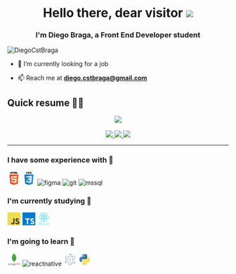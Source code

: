 <h1 align="center">Hello there, dear visitor <img src="https://raw.githubusercontent.com/kaueMarques/kaueMarques/master/hi.gif" width="30px"></h1>
<h3 align="center">I'm Diego Braga, a Front End Developer student</h3>

<p align="left"> <img src="https://komarev.com/ghpvc/?username=DiegoCstBraga" alt="DiegoCstBraga" /> </p>

- 🔭 I’m currently looking for a job

- 📫 Reach me at **diego.cstbraga@gmail.com**

## Quick resume 👨‍💻

<p align='center'>
  <a  href="https://github.com/DiegoCstBraga">
    <img  height="180em" src="https://github-readme-stats.vercel.app/api?username=DiegoCstBraga&show_icons=true&include_all_commits=true&count_private=true" />
  </a>
</p>

<p align='center'>
  <a href="https://www.twitch.tv/espson" target="_blank">
    <img src="https://img.shields.io/badge/Twitch-9146FF?style=for-the-badge&logo=twitch&logoColor=white" target="_blank">
  </a>
  
  <a href = "mailto:diego.cstbraga@gmail.com" target="_blank">
    <img src="https://img.shields.io/badge/-Gmail-%23333?style=for-the-badge&logo=gmail&logoColor=white">
  </a>
  
  <a href="https://www.linkedin.com/in/DiegoCstBraga" target="_blank">
    <img src="https://img.shields.io/badge/-LinkedIn-%230077B5?style=for-the-badge&logo=linkedin&logoColor=white" target="_blank">
  </a>
  
</p>

---

### I have some experience with 🧪
<div style="display: inline-block">
  <img alt="html5" width="30" height="30" src="https://raw.githubusercontent.com/devicons/devicon/master/icons/html5/html5-original-wordmark.svg" />
  <img alt="css3" width="30" height="30" src="https://raw.githubusercontent.com/devicons/devicon/master/icons/css3/css3-original-wordmark.svg" />
  <img alt="figma" width="30" height="30" src="https://www.vectorlogo.zone/logos/figma/figma-icon.svg" />
  <img alt="git" width="30" height="30" src="https://www.vectorlogo.zone/logos/git-scm/git-scm-icon.svg" />
  <img alt="mssql" width="30" height="30" src="https://www.svgrepo.com/show/303229/microsoft-sql-server-logo.svg" />

</div>

### I'm currently studying 🔎
<div style="display: inline-block">
  <img alt="javascript" width="30" height="30" src="https://raw.githubusercontent.com/devicons/devicon/master/icons/javascript/javascript-original.svg" />
  <img alt="typescript" width="30" height="30" src="https://raw.githubusercontent.com/devicons/devicon/master/icons/typescript/typescript-original.svg" />
  <img alt="react" width="30" height="30" src="https://raw.githubusercontent.com/devicons/devicon/master/icons/react/react-original-wordmark.svg" />
  
</div>

### I'm going to learn 🎯
<div style="display: inline-block">
  <img alt="mongodb" width="30" height="30" src="https://raw.githubusercontent.com/devicons/devicon/master/icons/mongodb/mongodb-original-wordmark.svg" />

  <img alt="reactnative" width="30" height="30" src="https://reactnative.dev/img/header_logo.svg"/>
  <img alt="electron" width="30" height="30" src="https://raw.githubusercontent.com/devicons/devicon/master/icons/electron/electron-original.svg" />

  <img alt="python" width="30" height="30" src="https://raw.githubusercontent.com/devicons/devicon/master/icons/python/python-original.svg" />

</div>

